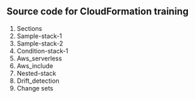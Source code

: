 ## Source code for CloudFormation training

1. Sections
2. Sample-stack-1
3. Sample-stack-2
4. Condition-stack-1
5. Aws_serverless
6. Aws_include
7. Nested-stack
8. Drift_detection
9. Change sets
